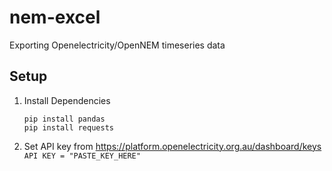 # nem-excel
Exporting Openelectricity/OpenNEM timeseries data

## Setup
1. Install Dependencies
    
    ```
    pip install pandas
    pip install requests
    ```
2. Set API key from https://platform.openelectricity.org.au/dashboard/keys
   `API KEY = "PASTE_KEY_HERE"`
